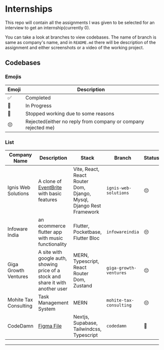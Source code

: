 # Internships

This repo will contain all the assignments I was given to be selected for an interview to get an internship(currently 0).

You can take a look at branches to view codebases. The name of branch is same as company's name, and in `README.md` there will be description of the assignment and either screenshots or a video of the working project.

## Codebases

### Emojis

| Emoji | Description |
| --- | --- |
| ✅ | Completed |
| 🚧 | In Progress |
| 🛑 | Stopped working due to some reasons |
| 😔 | Rejected(either no reply from company or company rejected me) |



### List

| Company Name | Description | Stack | Branch | Status | 
--- | --- | --- | --- | ---|
| Ignis Web Solutions | A clone of [EventBrite](https://www.eventbrite.com/) with basic features | Vite, React, React Router Dom, Django, Mysql, Django Rest Framework | `ignis-web-solutions` | 😔 |
| Infoware India | an ecommerce flutter app with music functionality | Flutter, Pocketbase, Flutter Bloc | `infowareindia` | 😔 |
| Giga Growth Ventures | A site with google auth, showing price of a stock and share it with another user | MERN, Typescript, React Router Dom, Zustand | `giga-growth-ventures` | 😔 |
| Mohite Tax Consulting | Task Management System | MERN | `mohite-tax-consulting` | 😔 |
| CodeDamn | [Figma File](https://www.figma.com/file/TXLwYa51OaUfXRjO5AQvL0/Codedamn-Frontend-Assessment?node-id=0%3A1&t=9seXONUyWuuIAaLc-1) | Nextjs, Supabase, Tailwindcss, Typescript | `codedamn` | 🛑 |
---
